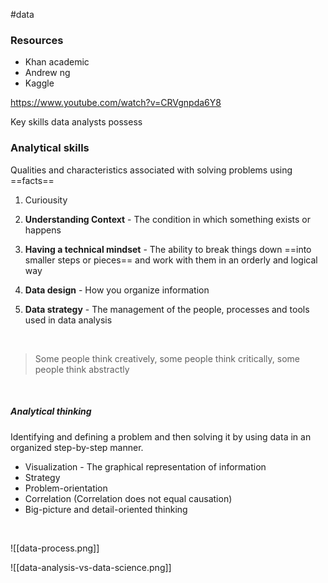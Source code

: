 #data 

### Resources
- Khan academic
- Andrew ng
- Kaggle

https://www.youtube.com/watch?v=CRVgnpda6Y8

Key skills data analysts possess
<br>

### Analytical skills

Qualities and characteristics associated with solving problems using ==facts==

1.  Curiousity
    
2.  **Understanding Context** - The condition in which something exists or happens
    
3.  **Having a technical mindset** - The ability to break things down ==into smaller steps or pieces== and work with them in an orderly and logical way
    
4.  **Data design** - How you organize information
    
5.  **Data strategy** - The management of the people, processes and tools used in data analysis

<br>

> Some people think creatively, some people think critically, some people think abstractly

<br>

##### Analytical thinking

Identifying and defining a problem and then solving it by using data in an organized step-by-step manner.

-   Visualization - The graphical representation of information
-   Strategy
-   Problem-orientation
-   Correlation (Correlation does not equal causation)
-   Big-picture and detail-oriented thinking

<br>

![[data-process.png]]

![[data-analysis-vs-data-science.png]]